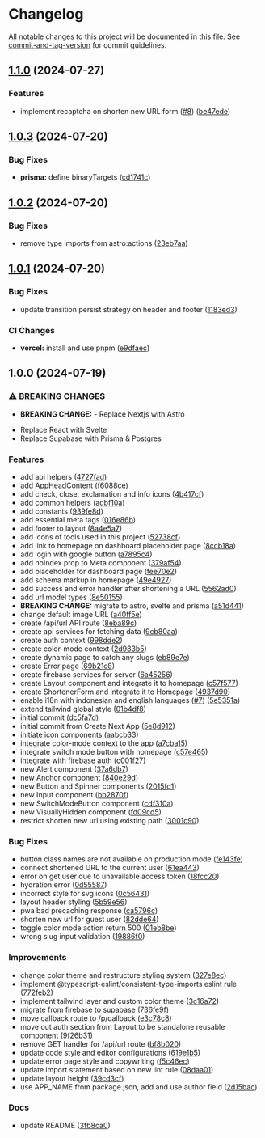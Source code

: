 # Changelog

All notable changes to this project will be documented in this file. See [commit-and-tag-version](https://github.com/absolute-version/commit-and-tag-version) for commit guidelines.

## [1.1.0](https://github.com/RofiSyahrul/rofi.link/compare/v1.0.3...v1.1.0) (2024-07-27)


### Features

* implement recaptcha on shorten new URL form ([#8](https://github.com/RofiSyahrul/rofi.link/issues/8)) ([be47ede](https://github.com/RofiSyahrul/rofi.link/commit/be47edef1c9f395f1c320c8a037098ba2b91d8d9))

## [1.0.3](https://github.com/RofiSyahrul/rofi.link/compare/v1.0.2...v1.0.3) (2024-07-20)


### Bug Fixes

* **prisma:** define binaryTargets ([cd1741c](https://github.com/RofiSyahrul/rofi.link/commit/cd1741cc5535c4cf4c66dde1a240190db7340349))

## [1.0.2](https://github.com/RofiSyahrul/rofi.link/compare/v1.0.1...v1.0.2) (2024-07-20)


### Bug Fixes

* remove type imports from astro:actions ([23eb7aa](https://github.com/RofiSyahrul/rofi.link/commit/23eb7aa45fb2a2ca3c3a4033e741745eda0492f8))

## [1.0.1](https://github.com/RofiSyahrul/rofi.link/compare/v1.0.0...v1.0.1) (2024-07-20)


### Bug Fixes

* update transition persist strategy on header and footer ([1183ed3](https://github.com/RofiSyahrul/rofi.link/commit/1183ed35b71b89530ee65a7d5862280c58965ebf))


### CI Changes

* **vercel:** install and use pnpm ([e9dfaec](https://github.com/RofiSyahrul/rofi.link/commit/e9dfaec592b718311f1bc313e0de40fe81a868fb))

## 1.0.0 (2024-07-19)


### ⚠ BREAKING CHANGES

* **BREAKING CHANGE:** - Replace Nextjs with Astro
- Replace React with Svelte
- Replace Supabase with Prisma & Postgres

### Features

* add api helpers ([4727fad](https://github.com/RofiSyahrul/rofi.link/commit/4727fad63f23edcb5881d65d7c518696d578c6da))
* add AppHeadContent ([f6088ce](https://github.com/RofiSyahrul/rofi.link/commit/f6088ce5dea7dffaeede6052d3b1b801938ca6f2))
* add check, close, exclamation and info icons ([4b417cf](https://github.com/RofiSyahrul/rofi.link/commit/4b417cf36892051a97d350ac0d0b47d360920333))
* add common helpers ([adbf10a](https://github.com/RofiSyahrul/rofi.link/commit/adbf10aa078778e7fb89c764eeb1e69db8bf5a4c))
* add constants ([939fe8d](https://github.com/RofiSyahrul/rofi.link/commit/939fe8d6e9c0543496261ea91d245f333fbea66d))
* add essential meta tags ([016e86b](https://github.com/RofiSyahrul/rofi.link/commit/016e86bbde918cd2dac8afb5efa6bf436218d133))
* add footer to layout ([8a4e5a7](https://github.com/RofiSyahrul/rofi.link/commit/8a4e5a7dcc151265c3a4d1b81f5de337cd702728))
* add icons of tools used in this project ([52738cf](https://github.com/RofiSyahrul/rofi.link/commit/52738cfa389739af148c4bf5a1b0a1c9a4b8df45))
* add link to homepage on dashboard placeholder page ([8ccb18a](https://github.com/RofiSyahrul/rofi.link/commit/8ccb18a0e6a75a149fdc4ac05427aad38caa55b5))
* add login with google button ([a7895c4](https://github.com/RofiSyahrul/rofi.link/commit/a7895c407329b1e0f9d41885a2d225f888778295))
* add noIndex prop to Meta component ([379af54](https://github.com/RofiSyahrul/rofi.link/commit/379af54a77997fb9e4454b221d1afbb84f5879a1))
* add placeholder for dashboard page ([fee70e2](https://github.com/RofiSyahrul/rofi.link/commit/fee70e204a2f64a86f65b2557bca803782bc8c9c))
* add schema markup in homepage ([49e4927](https://github.com/RofiSyahrul/rofi.link/commit/49e492793001407ceecaf64f68b29141a3e64025))
* add success and error handler after shortening a URL ([5562ad0](https://github.com/RofiSyahrul/rofi.link/commit/5562ad0a28beacae7df4d40d6e52640f5a751fe7))
* add url model types ([8e50155](https://github.com/RofiSyahrul/rofi.link/commit/8e5015516603eff3bc57f1824f506901b27584a0))
* **BREAKING CHANGE:** migrate to astro, svelte and prisma ([a51d441](https://github.com/RofiSyahrul/rofi.link/commit/a51d441806a74dd4428e7661a1b2003aa0fb453a))
* change default image URL ([a40ff5e](https://github.com/RofiSyahrul/rofi.link/commit/a40ff5e3113959a170a0f676fb513f85fd95bf69))
* create /api/url API route ([8eba89c](https://github.com/RofiSyahrul/rofi.link/commit/8eba89c884ca0223e52aa37e808f9c55f2a198e3))
* create api services for fetching data ([9cb80aa](https://github.com/RofiSyahrul/rofi.link/commit/9cb80aac44e09ea76aef31630ac6570f7b5f2e7e))
* create auth context ([998dde2](https://github.com/RofiSyahrul/rofi.link/commit/998dde26b2abbe9d42b4ad89f380079c92afba10))
* create color-mode context ([2d983b5](https://github.com/RofiSyahrul/rofi.link/commit/2d983b58e659e60ca7a48454b609217a059a63ab))
* create dynamic page to catch any slugs ([eb89e7e](https://github.com/RofiSyahrul/rofi.link/commit/eb89e7eb887896b038f1dde74168ba321e8e86b1))
* create Error page ([69b21c8](https://github.com/RofiSyahrul/rofi.link/commit/69b21c81501657fd1acf54926c9df34555893ab0))
* create firebase services for server ([6a45256](https://github.com/RofiSyahrul/rofi.link/commit/6a452567d2f03afe7d17f9f0f215fa7087854afd))
* create Layout component and integrate it to homepage ([c57f577](https://github.com/RofiSyahrul/rofi.link/commit/c57f577b5cd9774ec7f2fcc6139984eae34e25bc))
* create ShortenerForm and integrate it to Homepage ([4937d90](https://github.com/RofiSyahrul/rofi.link/commit/4937d9069a77314e8f3ab901950354576b7f7dac))
* enable i18n with indonesian and english languages ([#7](https://github.com/RofiSyahrul/rofi.link/issues/7)) ([5e5351a](https://github.com/RofiSyahrul/rofi.link/commit/5e5351ad5ba115c1a0aeb1cf3c009c59a87b0bb1))
* extend tailwind global style ([01b4df8](https://github.com/RofiSyahrul/rofi.link/commit/01b4df8dbcd621eb90dae3f80387ede6aa9c3b63))
* initial commit ([dc5fa7d](https://github.com/RofiSyahrul/rofi.link/commit/dc5fa7dbeaf2a45043f64ca707d871711e258350))
* initial commit from Create Next App ([5e8d912](https://github.com/RofiSyahrul/rofi.link/commit/5e8d9124148f272433ac339fb56c68a843c46dba))
* initiate icon components ([aabcb33](https://github.com/RofiSyahrul/rofi.link/commit/aabcb332e8fa2802ca17d6be37aa2672f0fe42a9))
* integrate color-mode context to the app ([a7cba15](https://github.com/RofiSyahrul/rofi.link/commit/a7cba15b95dcd34e5e7d843cdff21b328857ecd5))
* integrate switch mode button with homepage ([c57e465](https://github.com/RofiSyahrul/rofi.link/commit/c57e465228a844712f05d865f62201c3190c8cbe))
* integrate with firebase auth ([c001f27](https://github.com/RofiSyahrul/rofi.link/commit/c001f2705b9149db5d6557d764af692b7c8283d9))
* new Alert component ([37a6db7](https://github.com/RofiSyahrul/rofi.link/commit/37a6db784ee76c3d76d22607675b4d41b776e5ff))
* new Anchor component ([840e29d](https://github.com/RofiSyahrul/rofi.link/commit/840e29dd3ec3691960e4018365ab33f956b9936f))
* new Button and Spinner components ([2015fd1](https://github.com/RofiSyahrul/rofi.link/commit/2015fd1d32286271519cae2d6be192a3b46b7688))
* new Input component ([bb2870f](https://github.com/RofiSyahrul/rofi.link/commit/bb2870fa10caaf5b082203eba58a446c76c9ae40))
* new SwitchModeButton component ([cdf310a](https://github.com/RofiSyahrul/rofi.link/commit/cdf310a5c2545a5eceece0803dd129457f6c2cc9))
* new VisuallyHidden component ([fd09cd5](https://github.com/RofiSyahrul/rofi.link/commit/fd09cd5b4ee04365425509984798df56821e218b))
* restrict shorten new url using existing path ([3001c90](https://github.com/RofiSyahrul/rofi.link/commit/3001c90010d97763705becb5d8f43fd9c2344fe7))


### Bug Fixes

* button class names are not available on production mode ([fe143fe](https://github.com/RofiSyahrul/rofi.link/commit/fe143fe5b1d86469e6bafcbfc0fea616d190622e))
* connect shortened URL to the current user ([61ea443](https://github.com/RofiSyahrul/rofi.link/commit/61ea44367d70e85af3be99d36bb3415aee99b580))
* error on get user due to unavailable access token ([18fcc20](https://github.com/RofiSyahrul/rofi.link/commit/18fcc20899f4ad97106ceb51bf9d06198e369893))
* hydration error ([0d55587](https://github.com/RofiSyahrul/rofi.link/commit/0d55587acaab87a462431cf3c1bf62504f582d74))
* incorrect style for svg icons ([0c56431](https://github.com/RofiSyahrul/rofi.link/commit/0c564313d3adb174fc13e892cc030d7fae42df16))
* layout header styling ([5b59e56](https://github.com/RofiSyahrul/rofi.link/commit/5b59e562a475accc3ff41d7ee30c26a6de40a456))
* pwa bad precaching response ([ca5796c](https://github.com/RofiSyahrul/rofi.link/commit/ca5796c8e938527b6bab4eb8d38d5eb6a8c9890c))
* shorten new url for guest user ([82dde64](https://github.com/RofiSyahrul/rofi.link/commit/82dde64fef36ec2e64838e959f05328b55ae9664))
* toggle color mode action return 500 ([01eb8be](https://github.com/RofiSyahrul/rofi.link/commit/01eb8beb529002d0a171166fdea9200accd53f19))
* wrong slug input validation ([19886f0](https://github.com/RofiSyahrul/rofi.link/commit/19886f03da9023953e48d7a2613e8d978d719d79))


### Improvements

* change color theme and restructure styling system ([327e8ec](https://github.com/RofiSyahrul/rofi.link/commit/327e8ecf156e1031da86e7e9905c6bb150d4bf02))
* implement @typescript-eslint/consistent-type-imports eslint rule ([772feb2](https://github.com/RofiSyahrul/rofi.link/commit/772feb24e57b785eda8195618e27be8faf405ff2))
* implement tailwind layer and custom color theme ([3c16a72](https://github.com/RofiSyahrul/rofi.link/commit/3c16a724d0e858c82bb705097c4679d8de608dbf))
* migrate from firebase to supabase ([736fe9f](https://github.com/RofiSyahrul/rofi.link/commit/736fe9f546f97eb74fd4aa8269a94e39f7793d02))
* move callback route to /p/callback ([e3c78c8](https://github.com/RofiSyahrul/rofi.link/commit/e3c78c8464052f0bc6902e46255e949755c81cea))
* move out auth section from Layout to be standalone reusable component ([9f26b31](https://github.com/RofiSyahrul/rofi.link/commit/9f26b31efe2e104bcccfa911e11ec5537304b459))
* remove GET handler for /api/url route ([bf8b020](https://github.com/RofiSyahrul/rofi.link/commit/bf8b0203027c2c28ac0c8100163f5ad391ef0cc4))
* update code style and editor configurations ([619e1b5](https://github.com/RofiSyahrul/rofi.link/commit/619e1b56637d101a11a376d31191b45054b58e21))
* update error page style and copywriting ([f5c46ec](https://github.com/RofiSyahrul/rofi.link/commit/f5c46ecdac20e93ee386d6f5d8851554857b10be))
* update import statement based on new lint rule ([08daa01](https://github.com/RofiSyahrul/rofi.link/commit/08daa01aaa5c4de55b38c4d4df8c5b0e2f5ac9eb))
* update layout height ([39cd3cf](https://github.com/RofiSyahrul/rofi.link/commit/39cd3cf1d908d4a8475bb428c7c751caffa2f4a3))
* use APP_NAME from package.json, add and use author field ([2d15bac](https://github.com/RofiSyahrul/rofi.link/commit/2d15bac288e7b3bdc901b6bae7c0ffc25bfd69ce))


### Docs

* update README ([3fb8ca0](https://github.com/RofiSyahrul/rofi.link/commit/3fb8ca062f66018e55a94023c36e6ec8856e8012))
